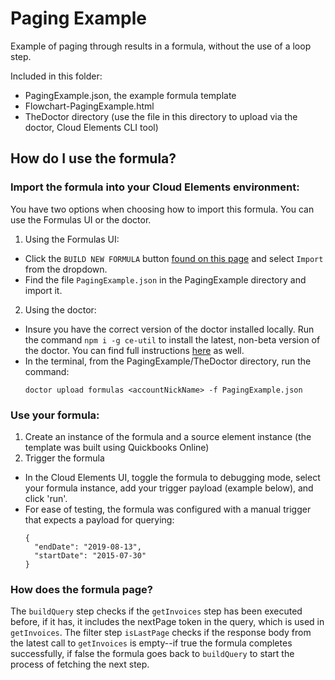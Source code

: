 # Paging Example
Example of paging through results in a formula, without the use of a loop step.

Included in this folder:
- PagingExample.json, the example formula template
- Flowchart-PagingExample.html
- TheDoctor directory (use the file in this directory to upload via the doctor, Cloud Elements CLI tool)

## How do I use the formula?
### Import the formula into your Cloud Elements environment:
You have two options when choosing how to import this formula. You can use the Formulas UI or the doctor.
1. Using the Formulas UI:
  * Click the `BUILD NEW FORMULA` button [found on this page](https://my-staging.cloudelements.io/formulas) and select `Import` from the dropdown.
  * Find the file `PagingExample.json` in the PagingExample directory and import it.
2. Using the doctor:
  * Insure you have the correct version of the doctor installed locally. Run the command `npm i -g ce-util` to install the latest, non-beta version of the doctor. You can find full instructions [here](https://www.npmjs.com/package/ce-util/v/2.2.5) as well.
  * In the terminal, from the PagingExample/TheDoctor directory, run the command:
    ```
    doctor upload formulas <accountNickName> -f PagingExample.json
    ```
 
### Use your formula:
1. Create an instance of the formula and a source element instance (the template was built using Quickbooks Online)
2. Trigger the formula
  * In the Cloud Elements UI, toggle the formula to debugging mode, select your formula instance, add your trigger payload (example below), and click 'run'.
  * For ease of testing, the formula was configured with a manual trigger that expects a payload for querying:
    ```
    {
      "endDate": "2019-08-13",
      "startDate": "2015-07-30"
    }
    ```

### How does the formula page?
The `buildQuery` step checks if the `getInvoices` step has been executed before, if it has, it includes the nextPage token in the query, which is used in `getInvoices`.  The filter step `isLastPage` checks if the response body from the latest call to `getInvoices` is empty--if true the formula completes successfully, if false the formula goes back to `buildQuery` to start the process of fetching the next step.